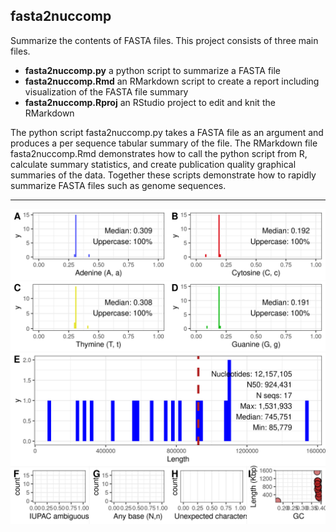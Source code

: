 ## fasta2nuccomp

Summarize the contents of FASTA files.
This project consists of three main files.


- **fasta2nuccomp.py** a python script to summarize a FASTA file
- **fasta2nuccomp.Rmd** an RMarkdown script to create a report including visualization of the FASTA file summary
- **fasta2nuccomp.Rproj** an RStudio project to edit and knit the RMarkdown


The python script fasta2nuccomp.py takes a FASTA file as an argument and produces a per sequence tabular summary of the file.
The RMarkdown file fasta2nuccomp.Rmd demonstrates how to call the python script from R, calculate summary statistics, and create publication quality graphical summaries of the data.
Together these scripts demonstrate how to rapidly summarize FASTA files such as genome sequences.


---


![The yeast genome summarized with fasta2nuccomp.](S288C_genome.png)



